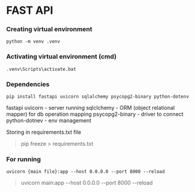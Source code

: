 # FAST API

### Creating virtual environment

```
python -m venv .venv
```

### Activating virtual environment (cmd)

```
.venv\Scripts\activate.bat
```

### Dependencies

```
pip install fastapi uvicorn sqlalchemy psycopg2-binary python-dotenv
```

fastapi
uvicorn - server running
sqlclchemy - ORM (object relational mapper) for db operation mapping
psycopg2-binary - driver to connect
python-dotnev - env management

Storing in requirements.txt file

> pip freeze > requirements.txt

### For running

```
uvicorn {main file}:app --host 0.0.0.0 --port 8000 --reload
```

> uvicorn main:app --host 0.0.0.0 --port 8000 --reload
